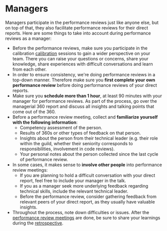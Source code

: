 # Managers

Managers participate in the performance reviews just like anyone else, but on top of that, they also facilitate performance reviews for their direct reports. Here are some things to take into account during performance reviews as a manager:

- Before the performance reviews, make sure you participate in the calibration [calibration](calibration.md) sessions to gain a wider perspective on your team. There you can raise your questions or concerns, share your knowledge, share experiences with difficult conversations and learn from each other.
- In order to ensure consistency, we're doing performance reviews in a top-down manner. Therefore make sure you **first complete your own performance review** before doing performance reviews of your direct reports.
- Make sure you **schedule more than 1 hour**, at least 90 minutes with your manager for performance reviews. As part of the process, go over the managerial 360 report and discuss all insights and talking points that come out of the 360.
- Before a performance review meeting, collect and **familiarize yourself with the following information**:
  - Competency assessment of the person.
  - Results of 360s or other types of feedback on that person.
  - Insights about the person from their technical leader (e.g. their role within the guild, whether their seniority corresponds to responsibilities, involvement in code reviews).
  - Your personal notes about the person collected since the last cycle of performance review.
- In some cases, it makes sense to **involve other people** into performance review meetings:
  - If you are planning to hold a difficult conversation with your direct report, feel free to include your manager in the talk.
  - If you as a manager seek more underlying feedback regarding technical skills, include the relevant technical leader.
  - Before the performance review, consider gathering feedback from relevant peers of your direct report, as they usually have valuable insights.
- Throughout the process, note down difficulties or issues. After the [performance review meetings](../performance-review.md) are done, be sure to share your learnings during the [retrospective](retrospective.md).
